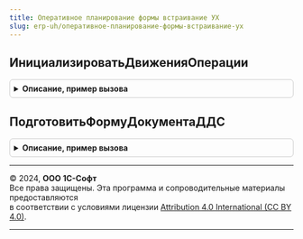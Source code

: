 ```yaml
---
title: Оперативное планирование формы встраивание УХ
slug: erp-uh/оперативное-планирование-формы-встраивание-ух
---
```



## ИнициализироватьДвиженияОперации
<details style="margin: 1em 0; padding: 0.5em; border: 1px solid #ccc; border-radius: 6px;">

<summary style="font-weight: bold; cursor: pointer;">Описание, пример вызова</summary>

```bsl

Процедура ИнициализироватьДвиженияОперации(ТабличнаяЧасть, Знач ВидБюджета, Знач ДобавлятьНовуюСтроку = Истина) Экспорт
```

Пример вызова
```bsl
ОперативноеПланированиеФормыВстраиваниеУХ.ИнициализироватьДвиженияОперации(ТабличнаяЧасть, ВидБюджета, ДобавлятьНовуюСтроку);
```
</details>

## ПодготовитьФормуДокументаДДС
<details style="margin: 1em 0; padding: 0.5em; border: 1px solid #ccc; border-radius: 6px;">

<summary style="font-weight: bold; cursor: pointer;">Описание, пример вызова</summary>

```bsl

Процедура ПодготовитьФормуДокументаДДС(Форма) Экспорт
```

Пример вызова
```bsl
ОперативноеПланированиеФормыВстраиваниеУХ.ПодготовитьФормуДокументаДДС(Форма) 
```
</details>

---

© 2024, **ООО 1С-Софт**  
Все права защищены. Эта программа и сопроводительные материалы предоставляются  
в соответствии с условиями лицензии [Attribution 4.0 International (CC BY 4.0)](https://creativecommons.org/licenses/by/4.0/legalcode).

---
